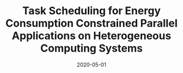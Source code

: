 ---
title: "Task Scheduling for Energy Consumption Constrained Parallel Applications on Heterogeneous Computing Systems"
authors:
- Zhe Quan
- Zhi{-}Jie Wang
- Ting Ye
- Song Guo


date: "2020-05-01"
doi: "10.1109/TPDS.2019.2959533"

# Publication type.
# 1 = Conference paper; 2 = Journal article;
# 3 = Preprint Paper; 4 = Report; 5 = Book; 6 = Book section;
# 7 = Thesis; 8 = Patent
publication_types: ["2"]

# Publication name and optional abbreviated publication name.
publication: "*IEEE Transactions on Parallel and Distributed Systems*"
publication_short: "TPDS (CCF-A)"

url_pdf: https://ieeexplore.ieee.org/document/8936469
# url_code: ''
# url_dataset: ''
# url_poster: ''
# url_project: ''
# url_slides: ''
# url_video: ''

---